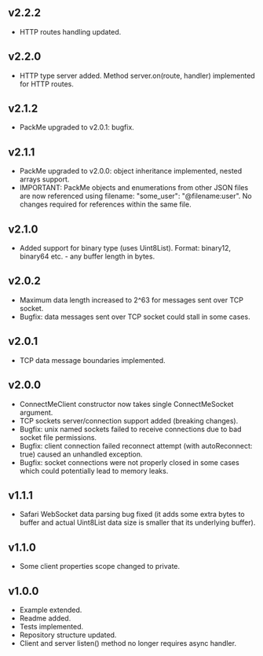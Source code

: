 ## v2.2.2
* HTTP routes handling updated.

## v2.2.0
* HTTP type server added. Method server.on(route, handler) implemented for HTTP routes.

## v2.1.2
* PackMe upgraded to v2.0.1: bugfix.

## v2.1.1
* PackMe upgraded to v2.0.0: object inheritance implemented, nested arrays support.
* IMPORTANT: PackMe objects and enumerations from other JSON files are now referenced using filename: "some_user": "@filename:user". No changes required for references within the same file.

## v2.1.0
* Added support for binary type (uses Uint8List). Format: binary12, binary64 etc. - any buffer length in bytes.

## v2.0.2
* Maximum data length increased to 2^63 for messages sent over TCP socket.
* Bugfix: data messages sent over TCP socket could stall in some cases.

## v2.0.1
* TCP data message boundaries implemented.

## v2.0.0
* ConnectMeClient constructor now takes single ConnectMeSocket argument.
* TCP sockets server/connection support added (breaking changes).
* Bugfix: unix named sockets failed to receive connections due to bad socket file permissions.
* Bugfix: client connection failed reconnect attempt (with autoReconnect: true) caused an unhandled exception.
* Bugfix: socket connections were not properly closed in some cases which could potentially lead to memory leaks.

## v1.1.1
* Safari WebSocket data parsing bug fixed (it adds some extra bytes to buffer and actual Uint8List data size is smaller that its underlying buffer).

## v1.1.0
* Some client properties scope changed to private.

## v1.0.0
* Example extended.
* Readme added.
* Tests implemented.
* Repository structure updated.
* Client and server listen() method no longer requires async handler.